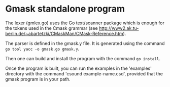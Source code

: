 Gmask standalone program
========

The lexer (gmlex.go) uses the Go text/scanner package which is enough for the
tokens used in the Cmask grammar
(see http://www2.ak.tu-berlin.de/~abartetzki/CMaskMan/CMask-Reference.htm).

The parser is defined in the gmask.y file. It is generated using the command
`go tool yacc -o gmask.go gmask.y`.

Then one can build and install the program with the command `go install`.

Once the program is built, you can run the examples in the 'examples' directory with the command 'csound example-name.csd', provided that the gmask program is in your path.
